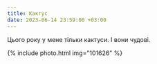 ```yaml
---
title: Кактус
date: 2023-06-14 23:59:00 +03:00
---
```


Цього року у мене тільки кактуси. І вони чудові.

{% include photo.html img="101626" %}
